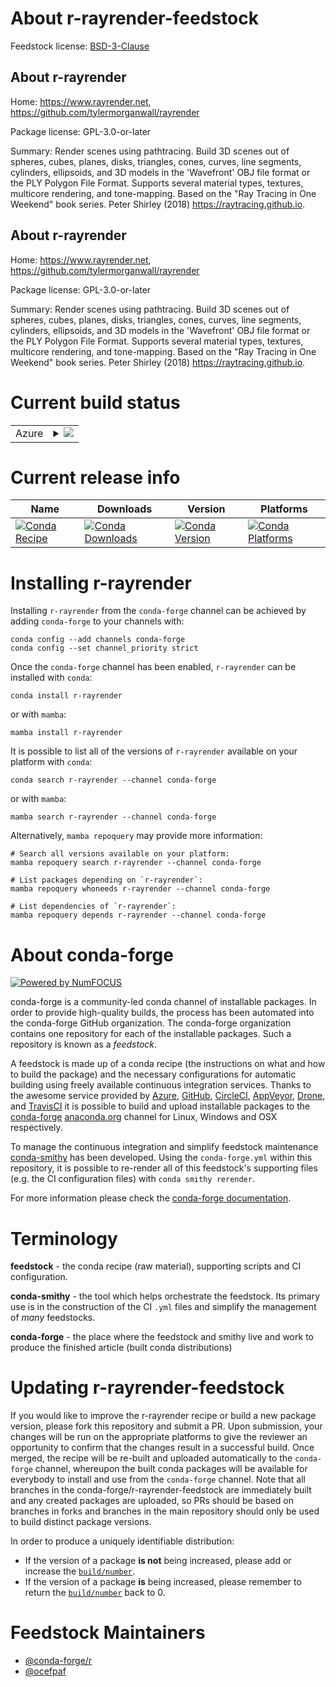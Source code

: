 About r-rayrender-feedstock
===========================

Feedstock license: [BSD-3-Clause](https://github.com/conda-forge/r-rayrender-feedstock/blob/main/LICENSE.txt)


About r-rayrender
-----------------

Home: https://www.rayrender.net, https://github.com/tylermorganwall/rayrender

Package license: GPL-3.0-or-later

Summary: Render scenes using pathtracing. Build 3D scenes out of spheres, cubes, planes, disks, triangles, cones, curves, line segments, cylinders, ellipsoids, and 3D models in the 'Wavefront' OBJ file format or the PLY Polygon File Format. Supports several material types, textures, multicore rendering, and tone-mapping. Based on the "Ray Tracing in One Weekend" book series. Peter Shirley (2018) <https://raytracing.github.io>.

About r-rayrender
-----------------

Home: https://www.rayrender.net, https://github.com/tylermorganwall/rayrender

Package license: GPL-3.0-or-later

Summary: Render scenes using pathtracing. Build 3D scenes out of spheres, cubes, planes, disks, triangles, cones, curves, line segments, cylinders, ellipsoids, and 3D models in the 'Wavefront' OBJ file format or the PLY Polygon File Format. Supports several material types, textures, multicore rendering, and tone-mapping. Based on the "Ray Tracing in One Weekend" book series. Peter Shirley (2018) <https://raytracing.github.io>.

Current build status
====================


<table>
    
  <tr>
    <td>Azure</td>
    <td>
      <details>
        <summary>
          <a href="https://dev.azure.com/conda-forge/feedstock-builds/_build/latest?definitionId=14166&branchName=main">
            <img src="https://dev.azure.com/conda-forge/feedstock-builds/_apis/build/status/r-rayrender-feedstock?branchName=main">
          </a>
        </summary>
        <table>
          <thead><tr><th>Variant</th><th>Status</th></tr></thead>
          <tbody><tr>
              <td>linux_64_r_base4.3</td>
              <td>
                <a href="https://dev.azure.com/conda-forge/feedstock-builds/_build/latest?definitionId=14166&branchName=main">
                  <img src="https://dev.azure.com/conda-forge/feedstock-builds/_apis/build/status/r-rayrender-feedstock?branchName=main&jobName=linux&configuration=linux%20linux_64_r_base4.3" alt="variant">
                </a>
              </td>
            </tr><tr>
              <td>linux_64_r_base4.4</td>
              <td>
                <a href="https://dev.azure.com/conda-forge/feedstock-builds/_build/latest?definitionId=14166&branchName=main">
                  <img src="https://dev.azure.com/conda-forge/feedstock-builds/_apis/build/status/r-rayrender-feedstock?branchName=main&jobName=linux&configuration=linux%20linux_64_r_base4.4" alt="variant">
                </a>
              </td>
            </tr><tr>
              <td>osx_64_r_base4.3</td>
              <td>
                <a href="https://dev.azure.com/conda-forge/feedstock-builds/_build/latest?definitionId=14166&branchName=main">
                  <img src="https://dev.azure.com/conda-forge/feedstock-builds/_apis/build/status/r-rayrender-feedstock?branchName=main&jobName=osx&configuration=osx%20osx_64_r_base4.3" alt="variant">
                </a>
              </td>
            </tr><tr>
              <td>osx_64_r_base4.4</td>
              <td>
                <a href="https://dev.azure.com/conda-forge/feedstock-builds/_build/latest?definitionId=14166&branchName=main">
                  <img src="https://dev.azure.com/conda-forge/feedstock-builds/_apis/build/status/r-rayrender-feedstock?branchName=main&jobName=osx&configuration=osx%20osx_64_r_base4.4" alt="variant">
                </a>
              </td>
            </tr><tr>
              <td>win_64_r_base4.3</td>
              <td>
                <a href="https://dev.azure.com/conda-forge/feedstock-builds/_build/latest?definitionId=14166&branchName=main">
                  <img src="https://dev.azure.com/conda-forge/feedstock-builds/_apis/build/status/r-rayrender-feedstock?branchName=main&jobName=win&configuration=win%20win_64_r_base4.3" alt="variant">
                </a>
              </td>
            </tr><tr>
              <td>win_64_r_base4.4</td>
              <td>
                <a href="https://dev.azure.com/conda-forge/feedstock-builds/_build/latest?definitionId=14166&branchName=main">
                  <img src="https://dev.azure.com/conda-forge/feedstock-builds/_apis/build/status/r-rayrender-feedstock?branchName=main&jobName=win&configuration=win%20win_64_r_base4.4" alt="variant">
                </a>
              </td>
            </tr>
          </tbody>
        </table>
      </details>
    </td>
  </tr>
</table>

Current release info
====================

| Name | Downloads | Version | Platforms |
| --- | --- | --- | --- |
| [![Conda Recipe](https://img.shields.io/badge/recipe-r--rayrender-green.svg)](https://anaconda.org/conda-forge/r-rayrender) | [![Conda Downloads](https://img.shields.io/conda/dn/conda-forge/r-rayrender.svg)](https://anaconda.org/conda-forge/r-rayrender) | [![Conda Version](https://img.shields.io/conda/vn/conda-forge/r-rayrender.svg)](https://anaconda.org/conda-forge/r-rayrender) | [![Conda Platforms](https://img.shields.io/conda/pn/conda-forge/r-rayrender.svg)](https://anaconda.org/conda-forge/r-rayrender) |

Installing r-rayrender
======================

Installing `r-rayrender` from the `conda-forge` channel can be achieved by adding `conda-forge` to your channels with:

```
conda config --add channels conda-forge
conda config --set channel_priority strict
```

Once the `conda-forge` channel has been enabled, `r-rayrender` can be installed with `conda`:

```
conda install r-rayrender
```

or with `mamba`:

```
mamba install r-rayrender
```

It is possible to list all of the versions of `r-rayrender` available on your platform with `conda`:

```
conda search r-rayrender --channel conda-forge
```

or with `mamba`:

```
mamba search r-rayrender --channel conda-forge
```

Alternatively, `mamba repoquery` may provide more information:

```
# Search all versions available on your platform:
mamba repoquery search r-rayrender --channel conda-forge

# List packages depending on `r-rayrender`:
mamba repoquery whoneeds r-rayrender --channel conda-forge

# List dependencies of `r-rayrender`:
mamba repoquery depends r-rayrender --channel conda-forge
```


About conda-forge
=================

[![Powered by
NumFOCUS](https://img.shields.io/badge/powered%20by-NumFOCUS-orange.svg?style=flat&colorA=E1523D&colorB=007D8A)](https://numfocus.org)

conda-forge is a community-led conda channel of installable packages.
In order to provide high-quality builds, the process has been automated into the
conda-forge GitHub organization. The conda-forge organization contains one repository
for each of the installable packages. Such a repository is known as a *feedstock*.

A feedstock is made up of a conda recipe (the instructions on what and how to build
the package) and the necessary configurations for automatic building using freely
available continuous integration services. Thanks to the awesome service provided by
[Azure](https://azure.microsoft.com/en-us/services/devops/), [GitHub](https://github.com/),
[CircleCI](https://circleci.com/), [AppVeyor](https://www.appveyor.com/),
[Drone](https://cloud.drone.io/welcome), and [TravisCI](https://travis-ci.com/)
it is possible to build and upload installable packages to the
[conda-forge](https://anaconda.org/conda-forge) [anaconda.org](https://anaconda.org/)
channel for Linux, Windows and OSX respectively.

To manage the continuous integration and simplify feedstock maintenance
[conda-smithy](https://github.com/conda-forge/conda-smithy) has been developed.
Using the ``conda-forge.yml`` within this repository, it is possible to re-render all of
this feedstock's supporting files (e.g. the CI configuration files) with ``conda smithy rerender``.

For more information please check the [conda-forge documentation](https://conda-forge.org/docs/).

Terminology
===========

**feedstock** - the conda recipe (raw material), supporting scripts and CI configuration.

**conda-smithy** - the tool which helps orchestrate the feedstock.
                   Its primary use is in the construction of the CI ``.yml`` files
                   and simplify the management of *many* feedstocks.

**conda-forge** - the place where the feedstock and smithy live and work to
                  produce the finished article (built conda distributions)


Updating r-rayrender-feedstock
==============================

If you would like to improve the r-rayrender recipe or build a new
package version, please fork this repository and submit a PR. Upon submission,
your changes will be run on the appropriate platforms to give the reviewer an
opportunity to confirm that the changes result in a successful build. Once
merged, the recipe will be re-built and uploaded automatically to the
`conda-forge` channel, whereupon the built conda packages will be available for
everybody to install and use from the `conda-forge` channel.
Note that all branches in the conda-forge/r-rayrender-feedstock are
immediately built and any created packages are uploaded, so PRs should be based
on branches in forks and branches in the main repository should only be used to
build distinct package versions.

In order to produce a uniquely identifiable distribution:
 * If the version of a package **is not** being increased, please add or increase
   the [``build/number``](https://docs.conda.io/projects/conda-build/en/latest/resources/define-metadata.html#build-number-and-string).
 * If the version of a package **is** being increased, please remember to return
   the [``build/number``](https://docs.conda.io/projects/conda-build/en/latest/resources/define-metadata.html#build-number-and-string)
   back to 0.

Feedstock Maintainers
=====================

* [@conda-forge/r](https://github.com/orgs/conda-forge/teams/r/)
* [@ocefpaf](https://github.com/ocefpaf/)

